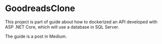 # GoodreadsClone

This project is part of guide about how to dockerized an API developed with ASP .NET Core, which will use a database in SQL Server.

The guide is a post in Medium.

